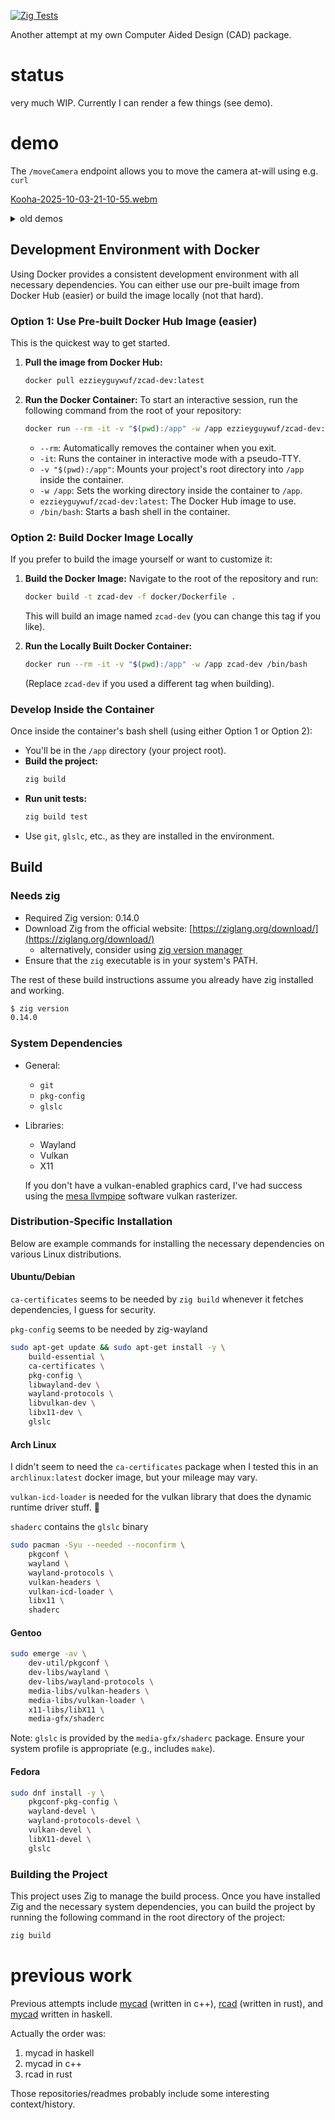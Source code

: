[![Zig Tests](https://github.com/ezzieyguywuf/zcad/actions/workflows/zig_test.yml/badge.svg)](https://github.com/ezzieyguywuf/zcad/actions/workflows/zig_test.yml)

Another attempt at my own Computer Aided Design (CAD) package.

# status

very much WIP. Currently I can render a few things (see demo).

# demo

The `/moveCamera` endpoint allows you to move the camera at-will using e.g. `curl`

[Kooha-2025-10-03-21-10-55.webm](https://github.com/user-attachments/assets/224fe7be-c7b6-4df5-abb0-63796baef71a)

<details>
  <summary> old demos </summary>

Added faces and vertices as renderables - each with real mouse picking cpu-side.

https://github.com/user-attachments/assets/c2c1121b-57d6-4758-b99c-785caffa031e

Real mouse picking: each line gets a UID cpu-side. These UIDs are passed along to the GPU. The GPU
writes these UIDs to a separate buffer, one UID for each pixel. Finally, that buffer is read back
CPU-side, and the coordinates of a click can be used to retrieve whether or not a line has been
clicked.

[Screen recording 2025-05-22 11.01.59 PM.webm](https://github.com/user-attachments/assets/1f146289-48bd-4059-b4f3-6e413bec7f28)

Proof-of-concept for mouse picking. Currently hard-coding "1" for each line, but this shows the data originating
from the fragment buffer and getting transferred and used on the cpu side.

[Screen recording 2025-03-27 10.37.16 PM.webm](https://github.com/user-attachments/assets/58a3ed53-2702-4dc8-a3e3-d77580c4a3ce)

Aliasing on left, AntiAliasing on the right

[Screen recording 2025-03-06 10.07.15 PM.webm](https://github.com/user-attachments/assets/f5e516ba-96fb-41df-93d1-37c347230246)

3d finally works

[Screen recording 2025-02-26 11.52.24 PM.webm](https://github.com/user-attachments/assets/2b1aa1c6-643b-42c8-b7cc-2698141c2e85)

3D is broken, the blue face is supposed to go back in the z-direction

[Screen recording 2025-02-25 11.50.29 PM.webm](https://github.com/user-attachments/assets/7437fba0-1c48-4e1d-a684-5e84ca2016a7)

Someone asked me how many FPS I get, so I measured it

[Screen recording 2025-02-25 10.17.14 AM.webm](https://github.com/user-attachments/assets/764aeec7-e55c-4c87-b46f-cff48a1ee19b)

3D lines

[Screen recording 2025-02-25 12.08.40 AM.webm](https://github.com/user-attachments/assets/6f855137-6480-4f0e-bd16-064cc84a815b)

I made a dot that doesn't change size or shape

[Screen recording 2025-02-20 2.05.30 PM.webm](https://github.com/user-attachments/assets/341ce543-2698-4a04-a3f0-e46aa0935843)

The wayland window can be resized now, and also closed gracefully

[Screen recording 2025-02-16 12.25.43 PM.webm](https://github.com/user-attachments/assets/9326298a-b482-4a93-8ecc-765e4e47b447)

Rotate left/right by left/right clicking

[Screen recording 2025-02-13 9.34.29 PM.webm](https://github.com/user-attachments/assets/c6257f9a-cae4-4032-bd67-2828d0bded77)

3D rotation, but it's pretty broken

[Screen recording 2025-02-10 11.09.21 PM.webm](https://github.com/user-attachments/assets/81e8bb22-1fbf-4c9e-852d-ebcd3d5c9f45)

</details>

## Development Environment with Docker

Using Docker provides a consistent development environment with all necessary
dependencies. You can either use our pre-built image from Docker Hub
(easier) or build the image locally (not that hard).

### Option 1: Use Pre-built Docker Hub Image (easier)

This is the quickest way to get started.

1. **Pull the image from Docker Hub:**

   ```bash
   docker pull ezzieyguywuf/zcad-dev:latest
   ```

1. **Run the Docker Container:**
   To start an interactive session, run the following command from the root of your repository:

   ```bash
   docker run --rm -it -v "$(pwd):/app" -w /app ezzieyguywuf/zcad-dev:latest /bin/bash
   ```

   - `--rm`: Automatically removes the container when you exit.
   - `-it`: Runs the container in interactive mode with a pseudo-TTY.
   - `-v "$(pwd):/app"`: Mounts your project's root directory into `/app` inside the container.
   - `-w /app`: Sets the working directory inside the container to `/app`.
   - `ezzieyguywuf/zcad-dev:latest`: The Docker Hub image to use.
   - `/bin/bash`: Starts a bash shell in the container.

### Option 2: Build Docker Image Locally

If you prefer to build the image yourself or want to customize it:

1. **Build the Docker Image:**
   Navigate to the root of the repository and run:

   ```bash
   docker build -t zcad-dev -f docker/Dockerfile .
   ```

   This will build an image named `zcad-dev` (you can change this tag if you like).

1. **Run the Locally Built Docker Container:**

   ```bash
   docker run --rm -it -v "$(pwd):/app" -w /app zcad-dev /bin/bash
   ```

   (Replace `zcad-dev` if you used a different tag when building).

### Develop Inside the Container

Once inside the container's bash shell (using either Option 1 or Option 2):

- You'll be in the `/app` directory (your project root).
- **Build the project:**
  ```bash
  zig build
  ```
- **Run unit tests:**
  ```bash
  zig build test
  ```
- Use `git`, `glslc`, etc., as they are installed in the environment.

## Build

### Needs zig

- Required Zig version: 0.14.0
- Download Zig from the official website: [https://ziglang.org/download/](https://ziglang.org/download/)
  - alternatively, consider using [zig version manager](https://github.com/tristanisham/zvm)
- Ensure that the `zig` executable is in your system's PATH.

The rest of these build instructions assume you already have zig installed and
working.

```bash
$ zig version
0.14.0
```

### System Dependencies

- General:

  - `git`
  - `pkg-config`
  - `glslc`

- Libraries:

  - Wayland
  - Vulkan
  - X11

  If you don't have a vulkan-enabled graphics card, I've had success using the
  [mesa llvmpipe](https://docs.mesa3d.org/drivers/llvmpipe.html) software vulkan
  rasterizer.

### Distribution-Specific Installation

Below are example commands for installing the necessary dependencies on various Linux distributions.

#### Ubuntu/Debian

`ca-certificates` seems to be needed by `zig build` whenever it fetches
dependencies, I guess for security.

`pkg-config` seems to be needed by zig-wayland

```bash
sudo apt-get update && sudo apt-get install -y \
    build-essential \
    ca-certificates \
    pkg-config \
    libwayland-dev \
    wayland-protocols \
    libvulkan-dev \
    libx11-dev \
    glslc
```

#### Arch Linux

I didn't seem to need the `ca-certificates` package when I tested this in an
`archlinux:latest` docker image, but your mileage may vary.

`vulkan-icd-loader` is needed for the vulkan library that does the dynamic
runtime driver stuff. 🤷

`shaderc` contains the `glslc` binary

```bash
sudo pacman -Syu --needed --noconfirm \
    pkgconf \
    wayland \
    wayland-protocols \
    vulkan-headers \
    vulkan-icd-loader \
    libx11 \
    shaderc
```

#### Gentoo

```bash
sudo emerge -av \
    dev-util/pkgconf \
    dev-libs/wayland \
    dev-libs/wayland-protocols \
    media-libs/vulkan-headers \
    media-libs/vulkan-loader \
    x11-libs/libX11 \
    media-gfx/shaderc
```

Note: `glslc` is provided by the `media-gfx/shaderc` package. Ensure your system profile is appropriate (e.g., includes `make`).

#### Fedora

```bash
sudo dnf install -y \
    pkgconf-pkg-config \
    wayland-devel \
    wayland-protocols-devel \
    vulkan-devel \
    libX11-devel \
    glslc
```

### Building the Project

This project uses Zig to manage the build process. Once you have installed Zig and the necessary system dependencies, you can build the project by running the following command in the root directory of the project:

```bash
zig build
```

# previous work

Previous attempts include [mycad](https://github.com/mycad-org/mycad-base)
(written in c++), [rcad](https://github.com/ezzieyguywuf/rcad) (written in
rust), and [mycad](https://github.com/ezzieyguywuf/mycad) written in haskell.

Actually the order was:

1. mycad in haskell
1. mycad in c++
1. rcad in rust

Those repositories/readmes probably include some interesting context/history.
